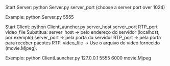 Start Server:
python Server.py server_port (choose a server port over 1024)

Example:
python Server.py 5555

Start Client:
python ClientLauncher.py server_host server_port RTP_port video_file
Substitua:
server_host -> pelo endereço do servidor (localhost, por exemplo)
server_port -> pela porta do servidor
RTP_port    -> pela porta para receber pacotes RTP. 
video_file  -> Use o arquivo de vídeo fornecido (movie.Mjpeg).

Exemplo:
python ClientLauncher.py 127.0.0.1 5555 6000 movie.Mjpeg